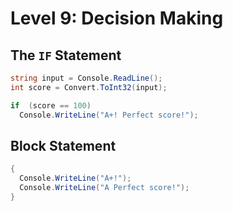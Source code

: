 # Level 9: Decision Making
## The `IF` Statement

```csharp
string input = Console.ReadLine();
int score = Convert.ToInt32(input);

if  (score == 100)
  Console.WriteLine("A+! Perfect score!");
```

## Block Statement

```csharp
{
  Console.WriteLine("A+!");
  Console.WriteLine("A Perfect score!");
}
